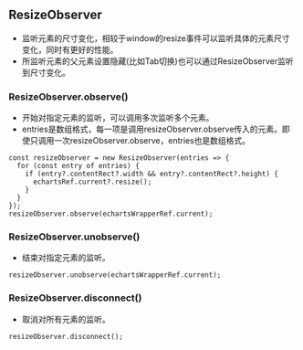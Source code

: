 ## ResizeObserver
- 监听元素的尺寸变化，相较于window的resize事件可以监听具体的元素尺寸变化，同时有更好的性能。
- 所监听元素的父元素设置隐藏(比如Tab切换)也可以通过ResizeObserver监听到尺寸变化。
### ResizeObserver.observe()
- 开始对指定元素的监听，可以调用多次监听多个元素。
- entries是数组格式，每一项是调用resizeObserver.observe传入的元素。即使只调用一次resizeObserver.observe，entries也是数组格式。
```
const resizeObserver = new ResizeObserver(entries => {
  for (const entry of entries) {
    if (entry?.contentRect?.width && entry?.contentRect?.height) {
      echartsRef.current?.resize();
    }
  }
});
resizeObserver.observe(echartsWrapperRef.current);
```
### ResizeObserver.unobserve()
- 结束对指定元素的监听。
```
resizeObserver.unobserve(echartsWrapperRef.current);
```
### ResizeObserver.disconnect()
- 取消对所有元素的监听。
```
resizeObserver.disconnect();
```
